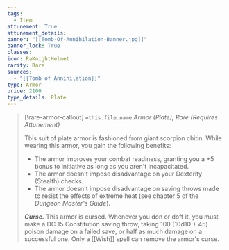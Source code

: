 ```yaml
---
tags:
  - Item
attunement: True
attunement_details: 
banner: "[[Tomb-Of-Annihilation-Banner.jpg]]"
banner_lock: True
classes:
icon: RaKnightHelmet
rarity: Rare
sources:
  - "[[Tomb of Annihilation]]"
type: Armor
price: 2100
type_details: Plate
---
```

>[!rare-armor-callout] `=this.file.name`
>*Armor (Plate), Rare (Requires Attunement)*
>
>This suit of plate armor is fashioned from giant scorpion chitin. While wearing this armor, you gain the following benefits:
>
>* The armor improves your combat readiness, granting you a +5 bonus to initiative as long as you aren't incapacitated.
>* The armor doesn't impose disadvantage on your Dexterity (Stealth) checks.
>* The armor doesn't impose disadvantage on saving throws made to resist the effects of extreme heat (see chapter 5 of the *Dungeon Master's Guide*).
>
>***Curse.*** This armor is cursed. Whenever you don or doff it, you must make a DC 15 Constitution saving throw, taking 100 (10d10 + 45) poison damage on a failed save, or half as much damage on a successful one. Only a [[Wish]] spell can remove the armor's curse.
>
>
